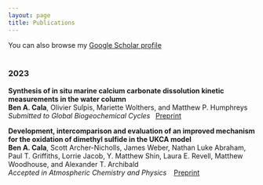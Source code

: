 ```yaml
---
layout: page
title: Publications
---
```

You can also browse my [Google Scholar profile](https://scholar.google.com/citations?user=V0zXcz8AAAAJ&hl=en)
&nbsp;       
&nbsp;  

### 2023
**Synthesis of in situ marine calcium carbonate dissolution kinetic measurements in the water column**  
**Ben A. Cala**, Olivier Sulpis, Mariette Wolthers, and Matthew P. Humphreys  
*Submitted to Global Biogeochemical Cycles* &ensp;[Preprint](https://essopenarchive.org/users/676280/articles/673892-synthesis-of-in-situ-marine-calcium-carbonate-dissolution-kinetic-measurements-in-the-water-column)

**Development, intercomparison and evaluation of an improved mechanism for the oxidation of dimethyl sulfide in the UKCA model**  
**Ben A. Cala**, Scott Archer-Nicholls, James Weber, Nathan Luke Abraham, Paul T. Griffiths, Lorrie Jacob, Y. Matthew Shin, Laura E. Revell, Matthew Woodhouse, and Alexander T. Archibald  
*Accepted in Atmospheric Chemistry and Physics* &ensp;  [Preprint](https://acp.copernicus.org/preprints/acp-2023-42/)
